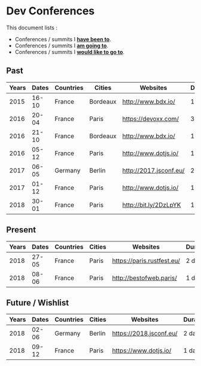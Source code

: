 # Dev Conferences

This document lists :

- Conferences / summits I **[have been to](#past)**.
- Conferences / summits I **[am going to](#present)**.
- Conferences / summits I **[would like to go to](#future--wishlist)**.

## Past

Years | Dates | Countries | Cities    | Websites                     | Durations
------|-------|-----------|-----------|------------------------------|----------
2015  | 16-10 | France    | Bordeaux  | http://www.bdx.io/           | 1 day
2016  | 20-04 | France    | Paris     | https://devoxx.com/          | 3 days
2016  | 21-10 | France    | Bordeaux  | http://www.bdx.io/           | 1 day
2016  | 05-12 | France    | Paris     | http://www.dotjs.io/         | 1 day
2017  | 06-05 | Germany   | Berlin    | http://2017.jsconf.eu/       | 2 days
2017  | 01-12 | France    | Paris     | http://www.dotjs.io/         | 1 day
2018  | 30-01 | France    | Paris     | http://bit.ly/2DzLpYK        | 1 day

## Present

Years | Dates | Countries | Cities    | Websites                     | Durations
------|-------|-----------|-----------|------------------------------|----------
2018  | 27-05 | France    | Paris     | https://paris.rustfest.eu/   | 2 days
2018  | 08-06 | France    | Paris     | http://bestofweb.paris/      | 1 day

## Future / Wishlist

Years | Dates | Countries | Cities    | Websites                     | Durations
------|-------|-----------|-----------|------------------------------|----------
2018  | 02-06 | Germany   | Berlin    | https://2018.jsconf.eu/      | 2 days
2018  | 09-12 | France    | Paris     | https://www.dotjs.io/        | 1 day

